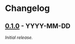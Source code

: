 # Changelog

## [0.1.0] - YYYY-MM-DD

_Initial release._

[0.1.0]: https://github.com/athena-framework/mercure/releases/tag/v0.1.0
